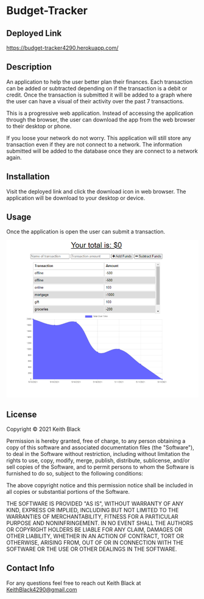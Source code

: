 # Budget-Tracker

## Deployed Link

https://budget-tracker4290.herokuapp.com/

## Description

An application to help the user better plan their finances. Each transaction can be added or subtracted depending on if the transaction is a debit or credit. Once the transaction is submitted it will be added to a graph where the user can have a visual of their activity over the past 7 transactions. 

This is a progressive web application. Instead of accessing the application through the browser, the user can download the app from the web browser to their desktop or phone. 

If you loose your network do not worry. This application will still store any transaction even if they are not connect to a network. The information submitted will be added to the database once they are connect to a network again.

## Installation

Visit the deployed link and click the download icon in web browser. The application will be download to your desktop or device. 

## Usage

Once the application is open the user can submit a transaction.

![Budget tracker screenshot](./img/budget-tracker-screenshot.PNG)



## License

Copyright © 2021 Keith Black

Permission is hereby granted, free of charge, to any person obtaining a copy of this software and associated documentation files (the "Software"), to deal in the Software without restriction, including without limitation the rights to use, copy, modify, merge, publish, distribute, sublicense, and/or sell copies of the Software, and to permit persons to whom the Software is furnished to do so, subject to the following conditions:

The above copyright notice and this permission notice shall be included in all copies or substantial portions of the Software.

THE SOFTWARE IS PROVIDED "AS IS", WITHOUT WARRANTY OF ANY KIND, EXPRESS OR IMPLIED, INCLUDING BUT NOT LIMITED TO THE WARRANTIES OF MERCHANTABILITY, FITNESS FOR A PARTICULAR PURPOSE AND NONINFRINGEMENT. IN NO EVENT SHALL THE AUTHORS OR COPYRIGHT HOLDERS BE LIABLE FOR ANY CLAIM, DAMAGES OR OTHER LIABILITY, WHETHER IN AN ACTION OF CONTRACT, TORT OR OTHERWISE, ARISING FROM, OUT OF OR IN CONNECTION WITH THE SOFTWARE OR THE USE OR OTHER DEALINGS IN THE SOFTWARE.

## Contact Info

For any questions feel free to reach out Keith Black at KeithBlack4290@gmail.com


